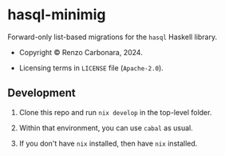 # hasql-minimig

Forward-only list-based migrations for the `hasql` Haskell library.

* Copyright © Renzo Carbonara, 2024.

* Licensing terms in `LICENSE` file (`Apache-2.0`).



## Development

1. Clone this repo and run `nix develop` in the top-level folder.

2. Within that environment, you can use `cabal` as usual.

3. If you don't have `nix` installed, then have `nix` installed.

